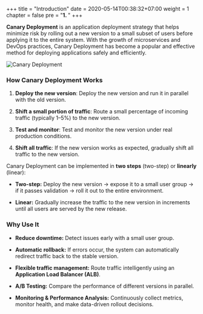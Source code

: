 +++
title = "Introduction"
date = 2020-05-14T00:38:32+07:00
weight = 1
chapter = false
pre = "<b>1. </b>"
+++

**Canary Deployment** is an application deployment strategy that helps minimize risk by rolling out a new version to a small subset of users before applying it to the entire system. With the growth of microservices and DevOps practices, Canary Deployment has become a popular and effective method for deploying applications safely and efficiently.

![Canary Deployment](/images/1-introduction/canary.png)

### How Canary Deployment Works

1. **Deploy the new version**: Deploy the new version and run it in parallel with the old version.

2. **Shift a small portion of traffic**: Route a small percentage of incoming traffic (typically 1–5%) to the new version.

3. **Test and monitor**: Test and monitor the new version under real production conditions.

4. **Shift all traffic**: If the new version works as expected, gradually shift all traffic to the new version.

Canary Deployment can be implemented in **two steps** (two-step) or **linearly** (linear):

- **Two-step:** Deploy the new version → expose it to a small user group → if it passes validation → roll it out to the entire environment.

- **Linear:** Gradually increase the traffic to the new version in increments until all users are served by the new release.

### Why Use It

- **Reduce downtime:** Detect issues early with a small user group.

- **Automatic rollback:** If errors occur, the system can automatically redirect traffic back to the stable version.

- **Flexible traffic management:** Route traffic intelligently using an **Application Load Balancer (ALB)**.

- **A/B Testing:** Compare the performance of different versions in parallel.

- **Monitoring & Performance Analysis:** Continuously collect metrics, monitor health, and make data-driven rollout decisions.
